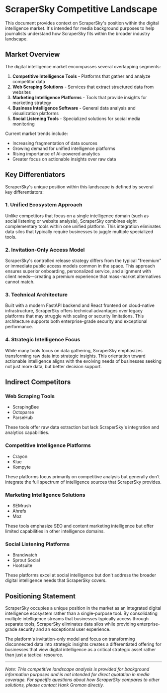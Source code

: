 # ScraperSky Competitive Landscape

This document provides context on ScraperSky's position within the digital intelligence market. It's intended for media background purposes to help journalists understand how ScraperSky fits within the broader industry landscape.

## Market Overview

The digital intelligence market encompasses several overlapping segments:

1. **Competitive Intelligence Tools** - Platforms that gather and analyze competitor data
2. **Web Scraping Solutions** - Services that extract structured data from websites
3. **Marketing Intelligence Platforms** - Tools that provide insights for marketing strategy
4. **Business Intelligence Software** - General data analysis and visualization platforms
5. **Social Listening Tools** - Specialized solutions for social media monitoring

Current market trends include:

- Increasing fragmentation of data sources
- Growing demand for unified intelligence platforms
- Rising importance of AI-powered analytics
- Greater focus on actionable insights over raw data

## Key Differentiators

ScraperSky's unique position within this landscape is defined by several key differentiators:

### 1. Unified Ecosystem Approach

Unlike competitors that focus on a single intelligence domain (such as social listening or website analysis), ScraperSky combines eight complementary tools within one unified platform. This integration eliminates data silos that typically require businesses to juggle multiple specialized tools.

### 2. Invitation-Only Access Model

ScraperSky's controlled release strategy differs from the typical "freemium" or immediate public access models common in the space. This approach ensures superior onboarding, personalized service, and alignment with client needs—creating a premium experience that mass-market alternatives cannot match.

### 3. Technical Architecture

Built with a modern FastAPI backend and React frontend on cloud-native infrastructure, ScraperSky offers technical advantages over legacy platforms that may struggle with scaling or security limitations. This architecture supports both enterprise-grade security and exceptional performance.

### 4. Strategic Intelligence Focus

While many tools focus on data gathering, ScraperSky emphasizes transforming raw data into strategic insights. This orientation toward actionable intelligence aligns with the evolving needs of businesses seeking not just more data, but better decision support.

## Indirect Competitors

### Web Scraping Tools

- ScrapingBee
- Octoparse
- ParseHub

These tools offer raw data extraction but lack ScraperSky's integration and analytics capabilities.

### Competitive Intelligence Platforms

- Crayon
- Klue
- Kompyte

These platforms focus primarily on competitive analysis but generally don't integrate the full spectrum of intelligence sources that ScraperSky provides.

### Marketing Intelligence Solutions

- SEMrush
- Ahrefs
- Moz

These tools emphasize SEO and content marketing intelligence but offer limited capabilities in other intelligence domains.

### Social Listening Platforms

- Brandwatch
- Sprout Social
- Hootsuite

These platforms excel at social intelligence but don't address the broader digital intelligence needs that ScraperSky covers.

## Positioning Statement

ScraperSky occupies a unique position in the market as an integrated digital intelligence ecosystem rather than a single-purpose tool. By consolidating multiple intelligence streams that businesses typically access through separate tools, ScraperSky eliminates data silos while providing enterprise-grade security and an exceptional user experience.

The platform's invitation-only model and focus on transforming disconnected data into strategic insights creates a differentiated offering for businesses that view digital intelligence as a critical strategic asset rather than just a tactical resource.

---

_Note: This competitive landscape analysis is provided for background information purposes and is not intended for direct quotation in media coverage. For specific questions about how ScraperSky compares to other solutions, please contact Hank Groman directly._
